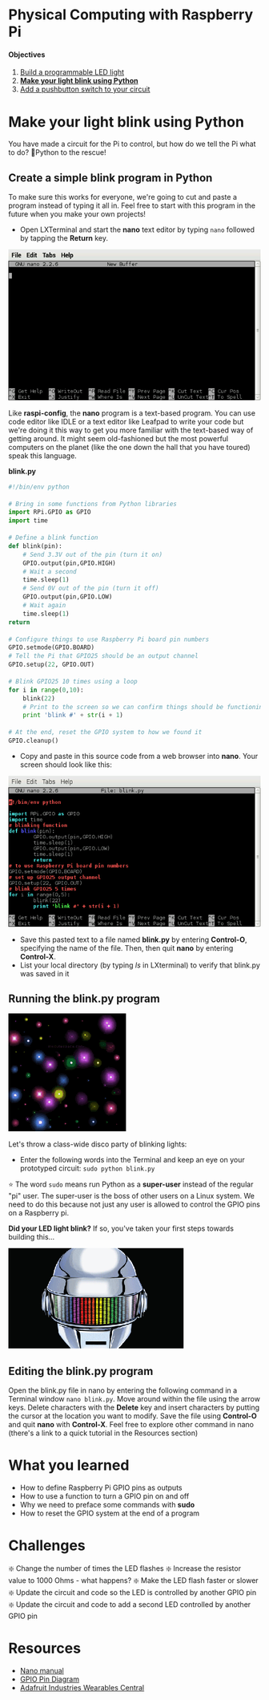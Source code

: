 Physical Computing with Raspberry Pi
====================================

#### Objectives
1. [Build a programmable LED light](01-led.md)
2. **[Make your light blink using Python](02-programming.md)**
3. [Add a pushbutton switch to your circuit](03-switch.md)

# Make your light blink using Python

You have made a circuit for the Pi to control, but how do we tell the Pi what to do? :snake:Python to the rescue!

## Create a simple blink program in Python

To make sure this works for everyone, we're going to cut and paste a program instead of typing it all in. Feel free to start with this program in the future when you make your own projects!

* Open LXTerminal and start the **nano** text editor by typing `nano` followed by tapping the **Return** key.

![Nano starting display](images/nano-blank.png)

Like **raspi-config**, the **nano** program is a text-based program. You can use code editor like IDLE or a text editor like Leafpad to write your code but we're doing it this way to get you more familiar with the text-based way of getting around. It might seem old-fashioned but the most powerful computers on the planet (like the one down the hall that you have toured) speak this language. 

**blink.py**

```python
#!/bin/env python

# Bring in some functions from Python libraries
import RPi.GPIO as GPIO
import time

# Define a blink function
def blink(pin):
    # Send 3.3V out of the pin (turn it on)
    GPIO.output(pin,GPIO.HIGH)
    # Wait a second
    time.sleep(1)
    # Send 0V out of the pin (turn it off)
    GPIO.output(pin,GPIO.LOW)
    # Wait again
    time.sleep(1)
return

# Configure things to use Raspberry Pi board pin numbers
GPIO.setmode(GPIO.BOARD)
# Tell the Pi that GPIO25 should be an output channel
GPIO.setup(22, GPIO.OUT)

# Blink GPIO25 10 times using a loop
for i in range(0,10):
    blink(22)
    # Print to the screen so we can confirm things should be functioning
    print 'blink #' + str(i + 1)

# At the end, reset the GPIO system to how we found it    
GPIO.cleanup()
```

* Copy and paste in this source code from a web browser into **nano**. Your screen should look like this:

![Python code pasted into nano](images/nano.png)

* Save this pasted text to a file named **blink.py** by entering **Control-O**, specifying the name of the file. Then, then quit **nano** by entering **Control-X**.
* List your local directory (by typing *ls* in LXterminal) to verify that blink.py was saved in it

## Running the blink.py program

![Blinken Lights](images/blinken.gif)

Let's throw a class-wide disco party of blinking lights:

* Enter the following words into the Terminal and keep an eye on your prototyped circuit: `sudo python blink.py`

:star: The word `sudo` means run Python as a **super-user** instead of the regular "pi" user. The super-user is the boss of other users on a Linux system. We need to do this because not just any user is allowed to control the GPIO pins on a Raspberry pi. 

**Did your LED light blink?** If so, you've taken your first steps towards building this...

![Daft Punk Helmet](images/daft.gif)

## Editing the blink.py program

Open the blink.py file in nano by entering the following command in a Terminal window `nano blink.py`. Move around within the file using the arrow keys. Delete characters with the **Delete** key and insert characters by putting the cursor at the location you want to modify. Save the file using **Control-O** and quit **nano** with **Control-X**. Feel free to explore other command in nano (there's a link to a quick tutorial in the Resources section)

# What you learned
* How to define Raspberry Pi GPIO pins as outputs
* How to use a function to turn a GPIO pin on and off
* Why we need to preface some commands with **sudo**
* How to reset the GPIO system at the end of a program

# Challenges
:sparkle: Change the number of times the LED flashes
:sparkle: Increase the resistor value to 1000 Ohms - what happens?
:sparkle: Make the LED flash faster or slower
:sparkle: Update the circuit and code so the LED is controlled by another GPIO pin
:sparkle: Update the circuit and code to add a second LED controlled by another GPIO pin

# Resources
* [Nano manual](http://mintaka.sdsu.edu/reu/nano.html)
* [GPIO Pin Diagram](images/GPIO_Pi2.png)
* [Adafruit Industries Wearables Central](http://www.adafruit.com/category/65)
